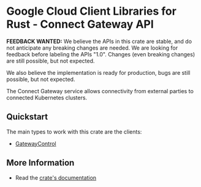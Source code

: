 # Google Cloud Client Libraries for Rust - Connect Gateway API

<!-- Code generated by sidekick. DO NOT EDIT. -->

**FEEDBACK WANTED:** We believe the APIs in this crate are stable, and
do not anticipate any breaking changes are needed. We are looking for
feedback before labeling the APIs "1.0". Changes (even breaking changes)
are still possible, but not expected.

We also believe the implementation is ready for production, bugs are
still possible, but not expected.

The Connect Gateway service allows connectivity from external parties to
connected Kubernetes clusters.

## Quickstart

The main types to work with this crate are the clients:

- [GatewayControl]

## More Information

- Read the [crate's documentation](https://docs.rs/google-cloud-gkeconnect-gateway-v1/latest/google-cloud-gkeconnect-gateway-v1)

[GatewayControl]: https://docs.rs/google-cloud-gkeconnect-gateway-v1/latest/google_cloud_gkeconnect_gateway_v1/client/struct.GatewayControl.html
